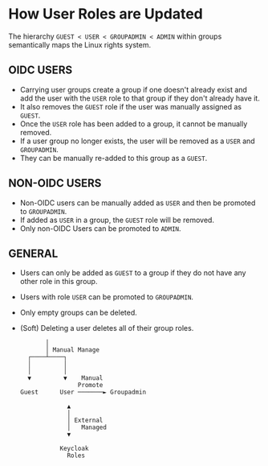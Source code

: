 # How User Roles are Updated

The hierarchy `GUEST < USER < GROUPADMIN < ADMIN` within groups semantically maps the Linux rights system.

## OIDC USERS

- Carrying user groups create a group if one doesn't already exist and add the user with the `USER` role to that group if they don't already have it.
- It also removes the `GUEST` role if the user was manually assigned as `GUEST`.
- Once the `USER` role has been added to a group, it cannot be manually removed.
- If a user group no longer exists, the user will be removed as a `USER` and `GROUPADMIN`.
- They can be manually re-added to this group as a `GUEST`.

## NON-OIDC USERS

- Non-OIDC users can be manually added as `USER` and then be promoted to `GROUPADMIN`.
- If added as `USER` in a group, the `GUEST` role will be removed.
- Only non-OIDC Users can be promoted to `ADMIN`.

## GENERAL

- Users can only be added as `GUEST` to a group if they do not have any other role in this group.
- Users with role `USER` can be promoted to `GROUPADMIN`.
- Only empty groups can be deleted.
- (Soft) Deleting a user deletes all of their group roles.

  ````
         │                           
         │ Manual Manage             
    ┌────┴────┐                      
    │         │                      
    │         │                      
    ▼         ▼    Manual            
                  Promote            
  Guest      User ───────► Groupadmin
                                     
               ▲                     
               │                     
               │ External            
               │   Managed           
               ▼                     
                                     
             Keycloak                
               Roles

  ````
  

